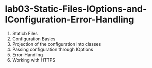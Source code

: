 # lab03-Static-Files-IOptions-and-IConfiguration-Error-Handling

1. Staticb Files
2. Configuration Basics 
3. Projection of the configuration into classes
4. Passing configuration through IOptions
5. Error-Handling
6. Working with HTTPS
